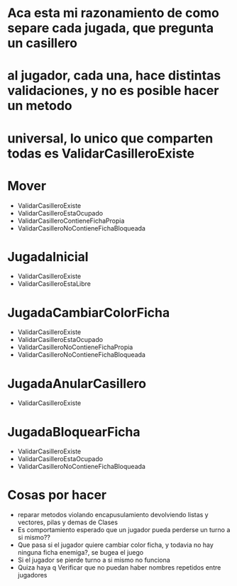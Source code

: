 # Aca esta mi razonamiento de como separe cada jugada, que pregunta un casillero
# al jugador, cada una, hace distintas validaciones, y no es posible hacer un metodo
# universal, lo unico que comparten todas es ValidarCasilleroExiste

# Mover
* ValidarCasilleroExiste
* ValidarCasilleroEstaOcupado
* ValidarCasilleroContieneFichaPropia
* ValidarCasilleroNoContieneFichaBloqueada

# JugadaInicial
* ValidarCasilleroExiste
* ValidarCasilleroEstaLibre

# JugadaCambiarColorFicha
* ValidarCasilleroExiste
* ValidarCasilleroEstaOcupado
* ValidarCasilleroNoContieneFichaPropia
* ValidarCasilleroNoContieneFichaBloqueada

# JugadaAnularCasillero
* ValidarCasilleroExiste

# JugadaBloquearFicha
* ValidarCasilleroExiste
* ValidarCasilleroEstaOcupado
* ValidarCasilleroNoContieneFichaBloqueada

# Cosas por hacer
* reparar metodos violando encapusulamiento devolviendo listas y vectores, pilas y demas de Clases
* Es comportamiento esperado que un jugador pueda perderse un turno a si mismo??
* Que pasa si el jugador quiere cambiar color ficha, y todavia no hay ninguna ficha enemiga?, se bugea el juego
* Si el jugador se pierde turno a si mismo no funciona
* Quiza haya q Verificar que no puedan haber nombres repetidos entre jugadores